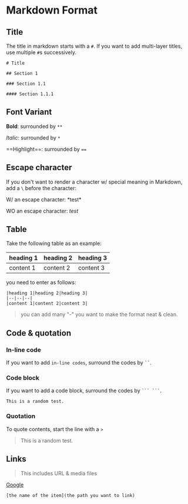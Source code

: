 # Markdown Format

## Title

The title in markdown starts with a `#`. If you want to add multi-layer titles, use multiple `#`s successively.

```
# Title

## Section 1

### Section 1.1

#### Section 1.1.1

```

## Font Variant 

**Bold**: surrounded by `**`

*Italic*: surrounded by `*`

==Highlight==: surrounded by `==`

## Escape character

If you don't want to render a character w/ special meaning in Markdown, add a `\` before the character:

W/ an escape character: \*test\*

WO an escape character: *test*

## Table

Take the following table as an example:

|heading 1|heading 2|heading 3|
|--|--|--|
|content 1|content 2|content 3|

you need to enter as follows:

```
|heading 1|heading 2|heading 3|
|--|--|--|
|content 1|content 2|content 3|

```
> you can add many "-" you want to make the format neat & clean.

## Code & quotation

### In-line code

If you want to add `in-line codes`, surround the codes by ` `` `.

### Code block

If you want to add a code block, surround the codes by ` ``` ``` `.

```This is a random test.```

### Quotation

To quote contents, start the line with a `>`

> This is a random test.

## Links

> This includes URL & media files

[Google](Google.com)

```
[the name of the item](the path you want to link)
```




